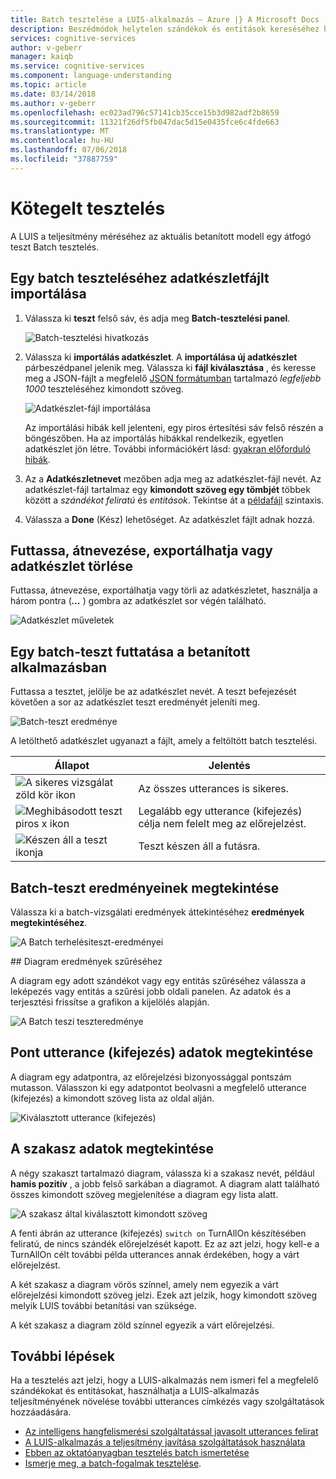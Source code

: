 ```yaml
---
title: Batch tesztelése a LUIS-alkalmazás – Azure |} A Microsoft Docs
description: Beszédmódok helytelen szándékok és entitások kereséséhez használja a Language Understanding (LUIS) batch-tesztelés.
services: cognitive-services
author: v-geberr
manager: kaiqb
ms.service: cognitive-services
ms.component: language-understanding
ms.topic: article
ms.date: 03/14/2018
ms.author: v-geberr
ms.openlocfilehash: ec023ad796c57141cb35cce15b3d982adf2b8659
ms.sourcegitcommit: 11321f26df5fb047dac5d15e0435fce6c4fde663
ms.translationtype: MT
ms.contentlocale: hu-HU
ms.lasthandoff: 07/06/2018
ms.locfileid: "37887759"
---
```

# <a name="batch-testing"></a>Kötegelt tesztelés
 A LUIS a teljesítmény méréséhez az aktuális betanított modell egy átfogó teszt Batch tesztelés. 

<a name="batch-testing"></a>
## <a name="import-a-dataset-file-for-batch-testing"></a>Egy batch teszteléséhez adatkészletfájlt importálása

1. Válassza ki **teszt** felső sáv, és adja meg **Batch-tesztelési panel**.

    ![Batch-tesztelési hivatkozás](./media/luis-how-to-batch-test/batch-testing-link.png)

2. Válassza ki **importálás adatkészlet**. A **importálása új adatkészlet** párbeszédpanel jelenik meg. Válassza ki **fájl kiválasztása** , és keresse meg a JSON-fájlt a megfelelő [JSON formátumban](luis-concept-batch-test.md#batch-file-format) tartalmazó *legfeljebb 1000* teszteléséhez kimondott szöveg.

    ![Adatkészlet-fájl importálása](./media/luis-how-to-batch-test/batchtest-importset.png)

    Az importálási hibák kell jelenteni, egy piros értesítési sáv felső részén a böngészőben. Ha az importálás hibákkal rendelkezik, egyetlen adatkészlet jön létre. További információkért lásd: [gyakran előforduló hibák](luis-concept-batch-test.md#common-errors-importing-a-batch).

3. Az a **Adatkészletnevet** mezőben adja meg az adatkészlet-fájl nevét. Az adatkészlet-fájl tartalmaz egy **kimondott szöveg egy tömbjét** többek között a *szándékot feliratú* és *entitások*. Tekintse át a [példafájl](luis-concept-batch-test.md#batch-file-format) szintaxis. 

4. Válassza a **Done** (Kész) lehetőséget. Az adatkészlet fájlt adnak hozzá.

## <a name="run-rename-export-or-delete-dataset"></a>Futtassa, átnevezése, exportálhatja vagy adatkészlet törlése
Futtassa, átnevezése, exportálhatja vagy törli az adatkészletet, használja a három pontra (***...*** ) gombra az adatkészlet sor végén található.

![Adatkészlet műveletek](./media/luis-how-to-batch-test/batch-testing-options.png)

## <a name="run-a-batch-test-on-your-trained-app"></a>Egy batch-teszt futtatása a betanított alkalmazásban

Futtassa a tesztet, jelölje be az adatkészlet nevét. A teszt befejezését követően a sor az adatkészlet teszt eredményét jeleníti meg.

![Batch-teszt eredménye](./media/luis-how-to-batch-test/run-test.png)

A letölthető adatkészlet ugyanazt a fájlt, amely a feltöltött batch tesztelési.

|Állapot|Jelentés|
|--|--|
|![A sikeres vizsgálat zöld kör ikon](./media/luis-how-to-batch-test/batch-test-result-green.png)|Az összes utterances is sikeres.|
|![Meghibásodott teszt piros x ikon](./media/luis-how-to-batch-test/batch-test-result-red.png)|Legalább egy utterance (kifejezés) célja nem felelt meg az előrejelzést.|
|![Készen áll a teszt ikonja](./media/luis-how-to-batch-test/batch-test-result-blue.png)|Teszt készen áll a futásra.|

<a name="access-batch-test-result-details-in-a-visualized-view"></a>
## <a name="view-batch-test-results"></a>Batch-teszt eredményeinek megtekintése 
Válassza ki a batch-vizsgálati eredmények áttekintéséhez **eredmények megtekintéséhez**.

![A Batch terhelésiteszt-eredményei](./media/luis-how-to-batch-test/run-test-results.png)

<!--
 Select the **See results** link that appears after you run the test. A scatter graph known as an error matrix displays. The data points represent the utterances in the dataset. 

Green points indicate correct prediction, and red ones indicate incorrect prediction.

The filtering panel on the right side of the screen displays a list of all intents and entities in the app, with a green point for intents/entities that were predicted correctly in all dataset utterances, and a red point for those items with errors. Also, for each intent/entity, you can see the number of correct predictions out of the total utterances.

-->


<a name="filter-chart-results-by-intent-or-entity"></a> ## Diagram eredmények szűréséhez

A diagram egy adott szándékot vagy egy entitás szűréséhez válassza a leképezés vagy entitás a szűrési jobb oldali panelen. Az adatok és a terjesztési frissítse a grafikon a kijelölés alapján. 
 
![A Batch teszi teszteredménye](./media/luis-how-to-batch-test/filter-by-entity.png) 

## <a name="view-single-point-utterance-data"></a>Pont utterance (kifejezés) adatok megtekintése
A diagram egy adatpontra, az előrejelzési bizonyossággal pontszám mutasson. Válasszon ki egy adatpontot beolvasni a megfelelő utterance (kifejezés) a kimondott szöveg lista az oldal alján. 

![Kiválasztott utterance (kifejezés)](./media/luis-how-to-batch-test/selected-utterance.png)


<a name="relabel-utterances-and-retrain"></a>
<a name="false-test-results"></a>
## <a name="view-section-data"></a>A szakasz adatok megtekintése
A négy szakaszt tartalmazó diagram, válassza ki a szakasz nevét, például **hamis pozitív** , a jobb felső sarkában a diagramot. A diagram alatt található összes kimondott szöveg megjelenítése a diagram egy lista alatt. 

![A szakasz által kiválasztott kimondott szöveg](./media/luis-how-to-batch-test/selected-utterances-by-section.png)

A fenti ábrán az utterance (kifejezés) `switch on` TurnAllOn készítésében feliratú, de nincs szándék előrejelzését kapott. Ez az azt jelzi, hogy kell-e a TurnAllOn célt további példa utterances annak érdekében, hogy a várt előrejelzést. 

A két szakasz a diagram vörös színnel, amely nem egyezik a várt előrejelzési kimondott szöveg jelzi. Ezek azt jelzik, hogy kimondott szöveg melyik LUIS további betanítási van szüksége. 

A két szakasz a diagram zöld színnel egyezik a várt előrejelzési.

## <a name="next-steps"></a>További lépések

Ha a tesztelés azt jelzi, hogy a LUIS-alkalmazás nem ismeri fel a megfelelő szándékokat és entitásokat, használhatja a LUIS-alkalmazás teljesítményének növelése további utterances címkézés vagy szolgáltatások hozzáadására. 

* [Az intelligens hangfelismerési szolgáltatással javasolt utterances felirat](Label-Suggested-Utterances.md) 
* [A LUIS-alkalmazás a teljesítmény javítása szolgáltatások használata](luis-how-to-add-features.md) 
* [Ebben az oktatóanyagban tesztelés batch ismertetése](luis-tutorial-batch-testing.md)
* [Ismerje meg, a batch-fogalmak tesztelése](luis-concept-batch-test.md).